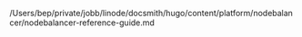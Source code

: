 /Users/bep/private/jobb/linode/docsmith/hugo/content/platform/nodebalancer/nodebalancer-reference-guide.md